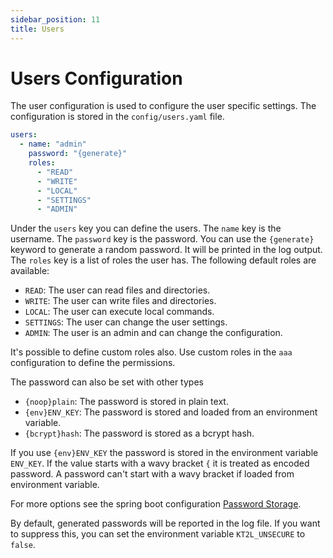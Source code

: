 ```yaml
---
sidebar_position: 11
title: Users
---
```


# Users Configuration

The user configuration is used to configure the user specific settings. The configuration is stored in the `config/users.yaml` file.

```yaml
users:
  - name: "admin"
    password: "{generate}"
    roles:
      - "READ"
      - "WRITE"
      - "LOCAL"
      - "SETTINGS"
      - "ADMIN"
```

Under the `users` key you can define the users. The `name` key is the username. The 
`password` key is the password. You can use the `{generate}` keyword to generate a 
random password. It will be printed in the log output. The `roles` key is a list of 
roles the user has. The following default roles are available:

- `READ`: The user can read files and directories.
- `WRITE`: The user can write files and directories.
- `LOCAL`: The user can execute local commands.
- `SETTINGS`: The user can change the user settings.
- `ADMIN`: The user is an admin and can change the configuration.

It's possible to define custom roles also. Use custom roles in the `aaa` configuration
to define the permissions.

The password can also be set with other types

- `{noop}plain`: The password is stored in plain text.
- `{env}ENV_KEY`: The password is stored and loaded from an environment variable.
- `{bcrypt}hash`: The password is stored as a bcrypt hash.

If you use `{env}ENV_KEY` the password is stored in the environment variable `ENV_KEY`. If the
value starts with a wavy bracket `{` it is treated as encoded password. A password can't start 
with a wavy bracket if loaded from environment variable.

For more options see the spring boot configuration 
[Password Storage](https://docs.spring.io/spring-security/reference/features/authentication/password-storage.html).

By default, generated passwords will be reported in the log file. If you want to suppress this, you can set the 
environment variable `KT2L_UNSECURE` to `false`.
